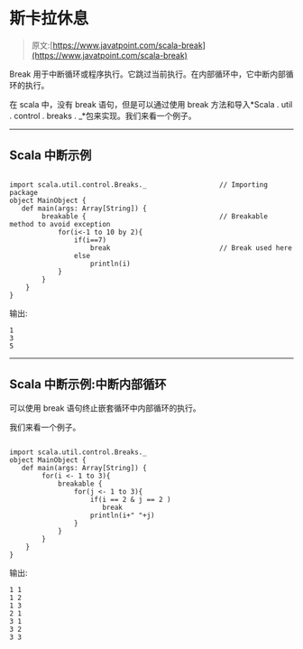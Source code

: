 # 斯卡拉休息

> 原文:[https://www.javatpoint.com/scala-break](https://www.javatpoint.com/scala-break)

Break 用于中断循环或程序执行。它跳过当前执行。在内部循环中，它中断内部循环的执行。

在 scala 中，没有 break 语句，但是可以通过使用 break 方法和导入*Scala . util . control . breaks . _*包来实现。我们来看一个例子。

* * *

## Scala 中断示例

```

import scala.util.control.Breaks._					// Importing  package
object MainObject {
   def main(args: Array[String]) {
        breakable { 								// Breakable method to avoid exception
            for(i<-1 to 10 by 2){
                if(i==7) 
                    break							// Break used here
                else
                    println(i)
            }
        }
    }
}

```

输出:

```
1
3
5

```

* * *

## Scala 中断示例:中断内部循环

可以使用 break 语句终止嵌套循环中内部循环的执行。

我们来看一个例子。

```

import scala.util.control.Breaks._
object MainObject {
   def main(args: Array[String]) {
        for(i <- 1 to 3){
            breakable { 
                for(j <- 1 to 3){
                    if(i == 2 & j == 2 ) 
                       break
                    println(i+" "+j)
                }
            }
        }
    }
}

```

输出:

```
1 1
1 2
1 3
2 1
3 1
3 2
3 3

```
